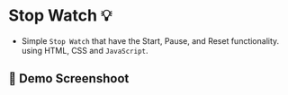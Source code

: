 # Stop Watch :bulb:
- Simple `Stop Watch` that have the Start, Pause, and Reset functionality. using HTML, CSS and `JavaScript`.

## :camera_flash: Demo Screenshoot
